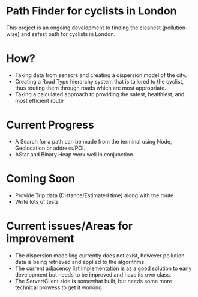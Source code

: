 # Path Finder for cyclists in London

This project is an ongoing development to finding the cleanest (pollution-wise) and safest path for cyclists in London.

# How?
- Taking data from sensors and creating a dispersion model of the city. 
- Creating a Road Type hierarchy system that is tailored to the cyclist, thus routing them through roads which are most appropriate. 
- Taking a calculated approach to providing the safest, healthiest, and most efficient route

# Current Progress
- A Search for a path can be made from the terminal using Node, Geolocation or address/POI.
- AStar and Binary Heap work well in conjunction

# Coming Soon
- Provide Trip data (Distance/Estimated time) along with the route 
- Write lots of tests

# Current issues/Areas for improvement
- The dispersion modelling currently does not exist, however pollution data is being retrieved and applied to the algorithms. 
- The current adjacency list implementation is as a good solution to early development but needs to be improved and have its own class.
- The Server/Client side is somewhat built, but needs some more technical prowess to get it working
